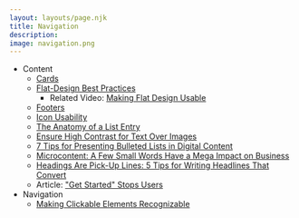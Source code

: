 ```yaml
---
layout: layouts/page.njk
title: Navigation
description: 
image: navigation.png
---
```

- Content
    - [Cards](https://www.nngroup.com/articles/cards-component/)
    - [Flat-Design Best Practices](https://www.nngroup.com/articles/flat-design-best-practices/)
        - Related Video: [Making Flat Design Usable](https://www.nngroup.com/videos/making-flat-design-usable/)
    - [Footers](https://www.nngroup.com/articles/footers/)
    - [Icon Usability](https://www.nngroup.com/articles/icon-usability/)
    - [The Anatomy of a List Entry](https://www.nngroup.com/articles/list-entries/)
    - [Ensure High Contrast for Text Over Images](https://www.nngroup.com/articles/text-over-images/)
    - [7 Tips for Presenting Bulleted Lists in Digital Content](https://www.nngroup.com/articles/presenting-bulleted-lists/)
    - [Microcontent: A Few Small Words Have a Mega Impact on Business](https://www.nngroup.com/articles/microcontent-how-to-write-headlines-page-titles-and-subject-lines/)
    - [Headings Are Pick-Up Lines: 5 Tips for Writing Headlines That Convert](https://www.nngroup.com/articles/headings-pickup-lines/)
    - Article: ["Get Started" Stops Users](https://www.nngroup.com/articles/get-started/)
- Navigation
    - [Making Clickable Elements Recognizable](https://www.nngroup.com/articles/clickable-elements/)
